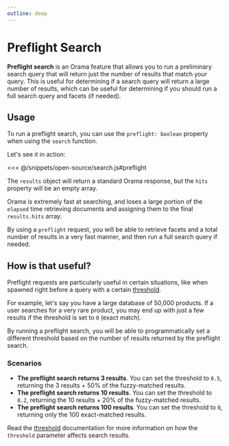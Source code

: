 ```yaml
---
outline: deep
---
```


# Preflight Search

**Preflight search** is an Orama feature that allows you to run a preliminary search query that will return just the number of results that match your query. This is useful for determining if a search query will return a large number of results, which can be useful for determining if you should run a full search query and facets (if needed).

## Usage

To run a preflight search, you can use the `preflight: boolean` property when using the `search` function.

Let's see it in action:

<<< @/snippets/open-source/search.js#preflight

The `results` object will return a standard Orama response, but the `hits` property will be an empty array.

Orama is extremely fast at searching, and loses a large portion of the `elapsed` time retrieving documents and assigning them to the final `results.hits` array.

By using a `preflight` request, you will be able to retrieve facets and a total number of results in a very fast manner, and then run a full search query if needed.

## How is that useful?

Preflight requests are particularly useful in certain situations, like when spawned right before a query with a certain [threshold](/open-source/usage/search/threshold).

For example, let's say you have a large database of 50,000 products. If a user searches for a very rare product, you may end up with just a few results if the threshold is set to `0` (exact match).

By running a preflight search, you will be able to programmatically set a different threshold based on the number of results returned by the preflight search.

### Scenarios

- **The preflight search returns 3 results**. You can set the threshold to `0.5`, returning the 3 results + 50% of the fuzzy-matched results.
- **The preflight search returns 10 results**. You can set the threshold to `0.2`, returning the 10 results + 20% of the fuzzy-matched results.
- **The preflight search returns 100 results**. You can set the threshold to `0`, returning only the 100 exact-matched results.

Read the [threshold](/open-source/usage/search/threshold) documentation for more information on how the `threshold` parameter affects search results.
